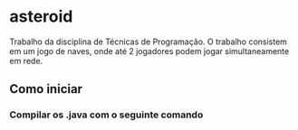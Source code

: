 # asteroid

Trabalho da disciplina de Técnicas de Programação.
O trabalho consistem em um jogo de naves, onde até 2 jogadores podem jogar simultaneamente em rede.

## Como iniciar

### Compilar os .java com o seguinte comando
